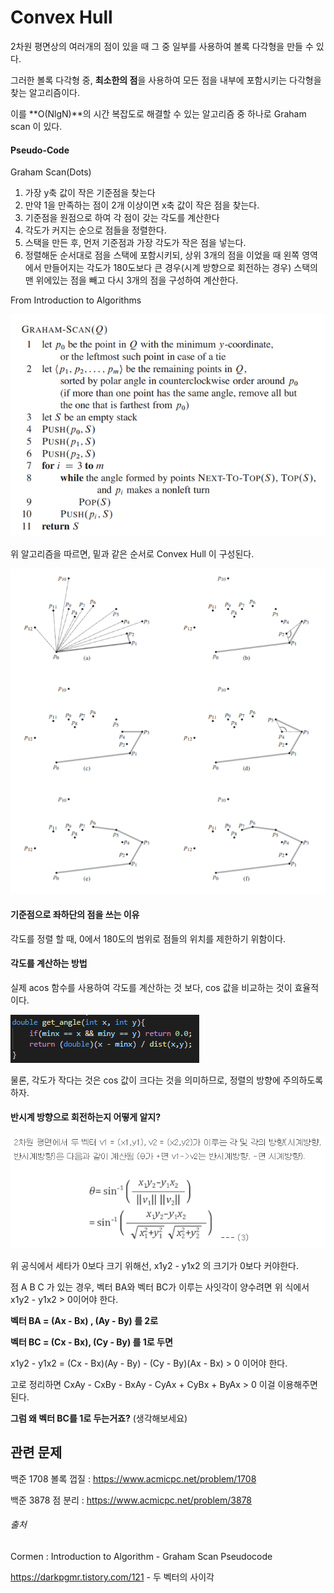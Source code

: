 # Convex Hull 

2차원 평면상의 여러개의 점이 있을 때
그 중 일부를 사용하여 볼록 다각형을 만들 수 있다.

그러한 볼록 다각형 중, **최소한의 점**을 사용하여 모든 점을 내부에 포함시키는 다각형을 찾는 알고리즘이다. 

이를 **O(NlgN)**의 시간 복잡도로 해결할 수 있는 알고리즘 중 하나로  Graham scan 이 있다. 



#### Pseudo-Code

Graham Scan(Dots)

1. 가장 y축 값이 작은 기준점을 찾는다
2. 만약 1을 만족하는 점이 2개 이상이면 x축 값이 작은 점을 찾는다. 
3. 기준점을 원점으로 하여 각 점이 갖는 각도를 계산한다 
4. 각도가 커지는 순으로 점들을 정렬한다.
5. 스택을 만든 후, 먼저 기준점과 가장 각도가 작은 점을 넣는다.
6. 정렬해둔 순서대로 점을 스택에 포함시키되, 상위 3개의 점을 이었을 때 왼쪽 영역에서 만들어지는 각도가 180도보다 큰 경우(시계 방향으로 회전하는 경우) 스택의 맨 위에있는 점을 빼고 다시 3개의 점을 구성하여 계산한다.



From Introduction to Algorithms

![GraHam-Scan](./Image/1562041418467.png)



위 알고리즘을 따르면, 밑과 같은 순서로 Convex Hull 이 구성된다.

![Graham-Scan Demo](./Image/1562047577781.png)



#### 기준점으로 좌하단의 점을 쓰는 이유

각도를 정렬 할 때, 0에서 180도의 범위로 점들의 위치를 제한하기 위함이다.



#### 각도를 계산하는 방법

실제 acos 함수를 사용하여 각도를 계산하는 것 보다, cos 값을 비교하는 것이 효율적이다.

![get_angle_examplecode](./Image/1562037082890.png)

물론, 각도가 작다는 것은 cos 값이 크다는 것을 의미하므로, 정렬의 방향에 주의하도록 하자.



#### 반시계 방향으로 회전하는지 어떻게 알지?

![Vector_rotation](./Image/1562045992244.png)

위 공식에서 세타가 0보다 크기 위해선, x1y2 - y1x2 의 크기가 0보다 커야한다.

점 A B C 가 있는 경우, 벡터 BA와 벡터 BC가 이루는 사잇각이 양수려면 위 식에서 x1y2 - y1x2 > 0이어야 한다.

**벡터 BA = (Ax - Bx) , (Ay - By) 를 2로**

**벡터 BC = (Cx - Bx), (Cy - By) 를 1로 두면** 

x1y2 - y1x2 = (Cx - Bx)(Ay - By) - (Cy - By)(Ax - Bx) > 0 이어야 한다.

고로 정리하면 CxAy - CxBy - BxAy - CyAx + CyBx + ByAx > 0 이걸 이용해주면 된다.



**그럼 왜 벡터 BC를 1로 두는거죠?** (생각해보세요)



## 관련 문제

백준 1708 볼록 껍질 : <https://www.acmicpc.net/problem/1708>

백준 3878 점 분리 : <https://www.acmicpc.net/problem/3878>



###### 출처

Cormen : Introduction to Algorithm - Graham Scan Pseudocode

<https://darkpgmr.tistory.com/121> - 두 벡터의 사이각

